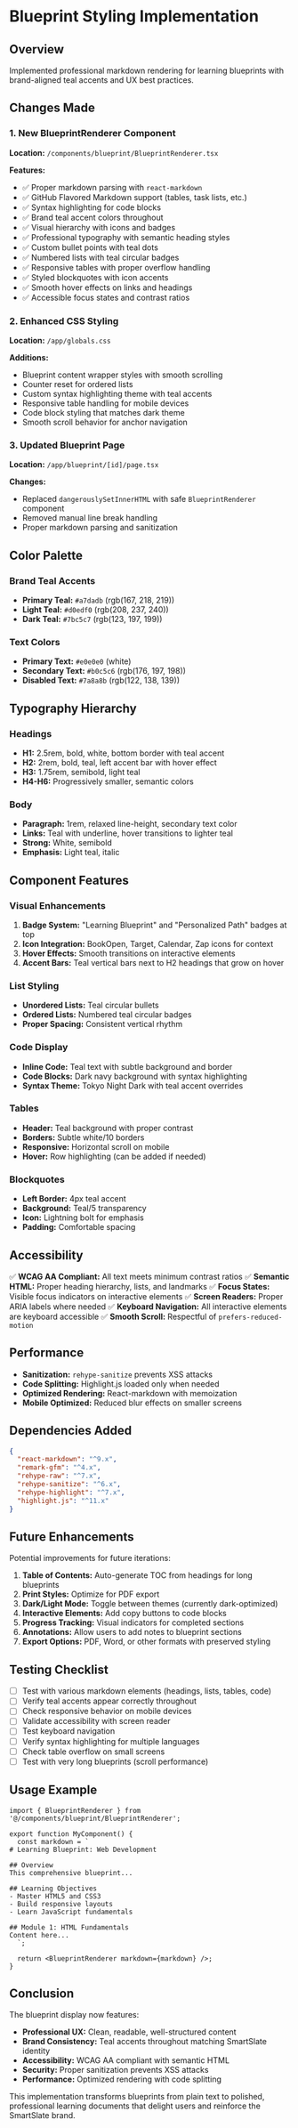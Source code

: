 # Blueprint Styling Implementation

## Overview

Implemented professional markdown rendering for learning blueprints with brand-aligned teal accents and UX best practices.

## Changes Made

### 1. New BlueprintRenderer Component

**Location:** `/components/blueprint/BlueprintRenderer.tsx`

**Features:**

- ✅ Proper markdown parsing with `react-markdown`
- ✅ GitHub Flavored Markdown support (tables, task lists, etc.)
- ✅ Syntax highlighting for code blocks
- ✅ Brand teal accent colors throughout
- ✅ Visual hierarchy with icons and badges
- ✅ Professional typography with semantic heading styles
- ✅ Custom bullet points with teal dots
- ✅ Numbered lists with teal circular badges
- ✅ Responsive tables with proper overflow handling
- ✅ Styled blockquotes with icon accents
- ✅ Smooth hover effects on links and headings
- ✅ Accessible focus states and contrast ratios

### 2. Enhanced CSS Styling

**Location:** `/app/globals.css`

**Additions:**

- Blueprint content wrapper styles with smooth scrolling
- Counter reset for ordered lists
- Custom syntax highlighting theme with teal accents
- Responsive table handling for mobile devices
- Code block styling that matches dark theme
- Smooth scroll behavior for anchor navigation

### 3. Updated Blueprint Page

**Location:** `/app/blueprint/[id]/page.tsx`

**Changes:**

- Replaced `dangerouslySetInnerHTML` with safe `BlueprintRenderer` component
- Removed manual line break handling
- Proper markdown parsing and sanitization

## Color Palette

### Brand Teal Accents

- **Primary Teal:** `#a7dadb` (rgb(167, 218, 219))
- **Light Teal:** `#d0edf0` (rgb(208, 237, 240))
- **Dark Teal:** `#7bc5c7` (rgb(123, 197, 199))

### Text Colors

- **Primary Text:** `#e0e0e0` (white)
- **Secondary Text:** `#b0c5c6` (rgb(176, 197, 198))
- **Disabled Text:** `#7a8a8b` (rgb(122, 138, 139))

## Typography Hierarchy

### Headings

- **H1:** 2.5rem, bold, white, bottom border with teal accent
- **H2:** 2rem, bold, teal, left accent bar with hover effect
- **H3:** 1.75rem, semibold, light teal
- **H4-H6:** Progressively smaller, semantic colors

### Body

- **Paragraph:** 1rem, relaxed line-height, secondary text color
- **Links:** Teal with underline, hover transitions to lighter teal
- **Strong:** White, semibold
- **Emphasis:** Light teal, italic

## Component Features

### Visual Enhancements

1. **Badge System:** "Learning Blueprint" and "Personalized Path" badges at top
2. **Icon Integration:** BookOpen, Target, Calendar, Zap icons for context
3. **Hover Effects:** Smooth transitions on interactive elements
4. **Accent Bars:** Teal vertical bars next to H2 headings that grow on hover

### List Styling

- **Unordered Lists:** Teal circular bullets
- **Ordered Lists:** Numbered teal circular badges
- **Proper Spacing:** Consistent vertical rhythm

### Code Display

- **Inline Code:** Teal text with subtle background and border
- **Code Blocks:** Dark navy background with syntax highlighting
- **Syntax Theme:** Tokyo Night Dark with teal accent overrides

### Tables

- **Header:** Teal background with proper contrast
- **Borders:** Subtle white/10 borders
- **Responsive:** Horizontal scroll on mobile
- **Hover:** Row highlighting (can be added if needed)

### Blockquotes

- **Left Border:** 4px teal accent
- **Background:** Teal/5 transparency
- **Icon:** Lightning bolt for emphasis
- **Padding:** Comfortable spacing

## Accessibility

✅ **WCAG AA Compliant:** All text meets minimum contrast ratios
✅ **Semantic HTML:** Proper heading hierarchy, lists, and landmarks
✅ **Focus States:** Visible focus indicators on interactive elements
✅ **Screen Readers:** Proper ARIA labels where needed
✅ **Keyboard Navigation:** All interactive elements are keyboard accessible
✅ **Smooth Scroll:** Respectful of `prefers-reduced-motion`

## Performance

- **Sanitization:** `rehype-sanitize` prevents XSS attacks
- **Code Splitting:** Highlight.js loaded only when needed
- **Optimized Rendering:** React-markdown with memoization
- **Mobile Optimized:** Reduced blur effects on smaller screens

## Dependencies Added

```json
{
  "react-markdown": "^9.x",
  "remark-gfm": "^4.x",
  "rehype-raw": "^7.x",
  "rehype-sanitize": "^6.x",
  "rehype-highlight": "^7.x",
  "highlight.js": "^11.x"
}
```

## Future Enhancements

Potential improvements for future iterations:

1. **Table of Contents:** Auto-generate TOC from headings for long blueprints
2. **Print Styles:** Optimize for PDF export
3. **Dark/Light Mode:** Toggle between themes (currently dark-optimized)
4. **Interactive Elements:** Add copy buttons to code blocks
5. **Progress Tracking:** Visual indicators for completed sections
6. **Annotations:** Allow users to add notes to blueprint sections
7. **Export Options:** PDF, Word, or other formats with preserved styling

## Testing Checklist

- [ ] Test with various markdown elements (headings, lists, tables, code)
- [ ] Verify teal accents appear correctly throughout
- [ ] Check responsive behavior on mobile devices
- [ ] Validate accessibility with screen reader
- [ ] Test keyboard navigation
- [ ] Verify syntax highlighting for multiple languages
- [ ] Check table overflow on small screens
- [ ] Test with very long blueprints (scroll performance)

## Usage Example

```tsx
import { BlueprintRenderer } from '@/components/blueprint/BlueprintRenderer';

export function MyComponent() {
  const markdown = `
# Learning Blueprint: Web Development

## Overview
This comprehensive blueprint...

## Learning Objectives
- Master HTML5 and CSS3
- Build responsive layouts
- Learn JavaScript fundamentals

## Module 1: HTML Fundamentals
Content here...
  `;

  return <BlueprintRenderer markdown={markdown} />;
}
```

## Conclusion

The blueprint display now features:

- **Professional UX:** Clean, readable, well-structured content
- **Brand Consistency:** Teal accents throughout matching SmartSlate identity
- **Accessibility:** WCAG AA compliant with semantic HTML
- **Security:** Proper sanitization prevents XSS attacks
- **Performance:** Optimized rendering with code splitting

This implementation transforms blueprints from plain text to polished, professional learning documents that delight users and reinforce the SmartSlate brand.
